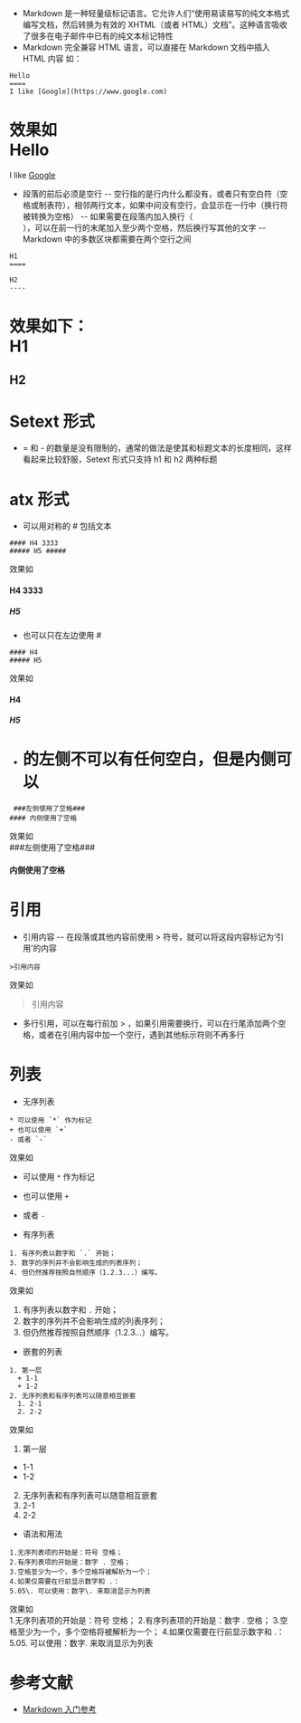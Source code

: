 - Markdown 是一种轻量级标记语言。它允许人们“使用易读易写的纯文本格式编写文档，然后转换为有效的 XHTML（或者 HTML）文档”。这种语言吸收了很多在电子邮件中已有的纯文本标记特性
- Markdown 完全兼容 HTML 语言，可以直接在 Markdown 文档中插入 HTML 内容
如：
```
Hello
====
I like [Google](https://www.google.com)
```
效果如<br>
Hello
====
I like [Google](https://www.google.com)

- 段落的前后必须是空行
-- 空行指的是行内什么都没有，或者只有空白符（空格或制表符），相邻两行文本，如果中间没有空行，会显示在一行中（换行符被转换为空格）
-- 如果需要在段落内加入换行（<br>），可以在前一行的末尾加入至少两个空格，然后换行写其他的文字
-- Markdown 中的多数区块都需要在两个空行之间
```
H1
====

H2
----
```
效果如下：<br>
H1
====

H2
----
# Setext 形式
- = 和 - 的数量是没有限制的，通常的做法是使其和标题文本的长度相同，这样看起来比较舒服，Setext 形式只支持 h1 和 h2 两种标题
# atx 形式
- 可以用对称的 # 包括文本
```
#### H4 3333
##### H5 #####
```
效果如<br>
#### H4 3333
##### H5 #####
- 也可以只在左边使用 #
```
#### H4
##### H5
```
效果如<br>
#### H4
##### H5
- # 的左侧不可以有任何空白，但是内侧可以
```
 ###左侧使用了空格###
#### 内侧使用了空格
```
效果如<br>
 ###左侧使用了空格###
#### 内侧使用了空格

# 引用
- 引用内容
-- 在段落或其他内容前使用 > 符号，就可以将这段内容标记为‘引用’的内容
```
>引用内容
```
效果如<br>
>引用内容
- 多行引用，可以在每行前加 > ，如果引用需要换行，可以在行尾添加两个空格，或者在引用内容中加一个空行，遇到其他标示符则不再多行

# 列表
- 无序列表
```
* 可以使用 `*` 作为标记
+ 也可以使用 `+`
- 或者 `-`
```
效果如<br>
* 可以使用 `*` 作为标记
+ 也可以使用 `+`
- 或者 `-`

- 有序列表
```
1. 有序列表以数字和 `.` 开始；
3. 数字的序列并不会影响生成的列表序列；
4. 但仍然推荐按照自然顺序（1.2.3...）编写。
```
效果如<br>
1. 有序列表以数字和 `.` 开始；
3. 数字的序列并不会影响生成的列表序列；
4. 但仍然推荐按照自然顺序（1.2.3...）编写。

- 嵌套的列表
```
1. 第一层
  + 1-1
  + 1-2
2. 无序列表和有序列表可以随意相互嵌套
  1. 2-1
  2. 2-2
```
效果如<br>
1. 第一层
  + 1-1
  + 1-2
2. 无序列表和有序列表可以随意相互嵌套
  1. 2-1
  2. 2-2

- 语法和用法
```
1.无序列表项的开始是：符号 空格；
2.有序列表项的开始是：数字 . 空格；
3.空格至少为一个，多个空格将被解析为一个；
4.如果仅需要在行前显示数字和 .：
5.05\. 可以使用：数字\. 来取消显示为列表
```
效果如<br>
1.无序列表项的开始是：符号 空格；
2.有序列表项的开始是：数字 . 空格；
3.空格至少为一个，多个空格将被解析为一个；
4.如果仅需要在行前显示数字和 .：
5.05\. 可以使用：数字\. 来取消显示为列表








# 参考文献
- [Markdown 入门参考](http://xianbai.me/learn-md/index.html)